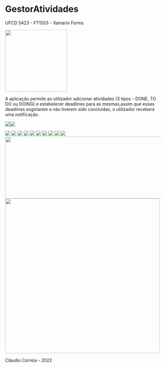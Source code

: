 # GestorAtividades


UFCD 5423 - FT1503 - Xamarin Forms

<img src="icon.png" width="200" height="200">

A aplicação permite ao utilizador adicionar atividades (3 tipos - DONE, TO DO ou DOING)
e estabelecer deadlines para as mesmas,assim que esses deadlines
esgotarem e não tiverem sido concluídas, o utilizador receberá uma notificação.

<img src="inicio.PNG"><img src="pic1.PNG" >

<img src="pic2.PNG" >
<img src="pic3.PNG" >
<img src="pic4.PNG" >
<img src="pic5.PNG" >
<img src="pic6.PNG">
<img src="pic7.PNG">
<img src="pic8.PNG">
<img src="pic9.PNG">
<img src="pic10.PNG">
<img src="pic11.PNG">
<img src="pic12.png" width="700" height="200">
<img src="pic13.png" width="500" height="500">


Cláudio Correia - 2022
